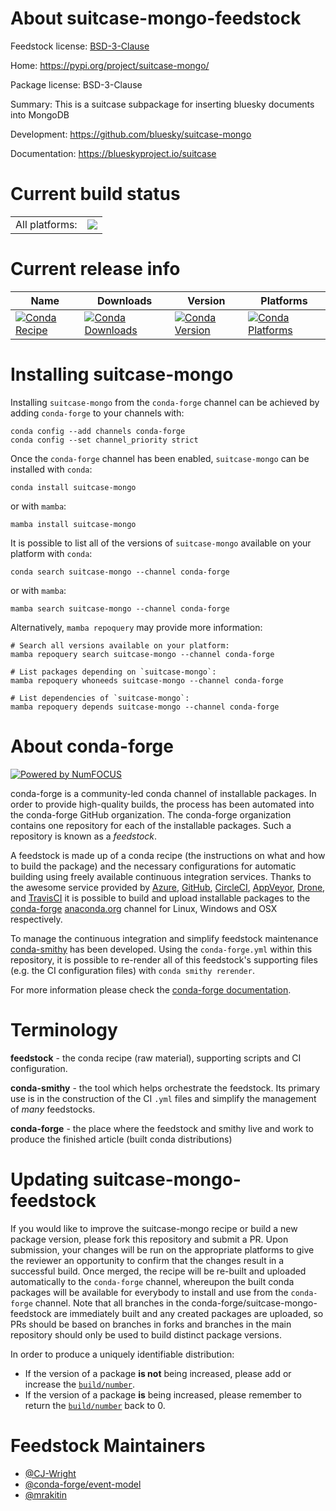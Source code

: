 About suitcase-mongo-feedstock
==============================

Feedstock license: [BSD-3-Clause](https://github.com/conda-forge/suitcase-mongo-feedstock/blob/main/LICENSE.txt)

Home: https://pypi.org/project/suitcase-mongo/

Package license: BSD-3-Clause

Summary: This is a suitcase subpackage for inserting bluesky documents into MongoDB

Development: https://github.com/bluesky/suitcase-mongo

Documentation: https://blueskyproject.io/suitcase

Current build status
====================


<table><tr><td>All platforms:</td>
    <td>
      <a href="https://dev.azure.com/conda-forge/feedstock-builds/_build/latest?definitionId=10473&branchName=main">
        <img src="https://dev.azure.com/conda-forge/feedstock-builds/_apis/build/status/suitcase-mongo-feedstock?branchName=main">
      </a>
    </td>
  </tr>
</table>

Current release info
====================

| Name | Downloads | Version | Platforms |
| --- | --- | --- | --- |
| [![Conda Recipe](https://img.shields.io/badge/recipe-suitcase--mongo-green.svg)](https://anaconda.org/conda-forge/suitcase-mongo) | [![Conda Downloads](https://img.shields.io/conda/dn/conda-forge/suitcase-mongo.svg)](https://anaconda.org/conda-forge/suitcase-mongo) | [![Conda Version](https://img.shields.io/conda/vn/conda-forge/suitcase-mongo.svg)](https://anaconda.org/conda-forge/suitcase-mongo) | [![Conda Platforms](https://img.shields.io/conda/pn/conda-forge/suitcase-mongo.svg)](https://anaconda.org/conda-forge/suitcase-mongo) |

Installing suitcase-mongo
=========================

Installing `suitcase-mongo` from the `conda-forge` channel can be achieved by adding `conda-forge` to your channels with:

```
conda config --add channels conda-forge
conda config --set channel_priority strict
```

Once the `conda-forge` channel has been enabled, `suitcase-mongo` can be installed with `conda`:

```
conda install suitcase-mongo
```

or with `mamba`:

```
mamba install suitcase-mongo
```

It is possible to list all of the versions of `suitcase-mongo` available on your platform with `conda`:

```
conda search suitcase-mongo --channel conda-forge
```

or with `mamba`:

```
mamba search suitcase-mongo --channel conda-forge
```

Alternatively, `mamba repoquery` may provide more information:

```
# Search all versions available on your platform:
mamba repoquery search suitcase-mongo --channel conda-forge

# List packages depending on `suitcase-mongo`:
mamba repoquery whoneeds suitcase-mongo --channel conda-forge

# List dependencies of `suitcase-mongo`:
mamba repoquery depends suitcase-mongo --channel conda-forge
```


About conda-forge
=================

[![Powered by
NumFOCUS](https://img.shields.io/badge/powered%20by-NumFOCUS-orange.svg?style=flat&colorA=E1523D&colorB=007D8A)](https://numfocus.org)

conda-forge is a community-led conda channel of installable packages.
In order to provide high-quality builds, the process has been automated into the
conda-forge GitHub organization. The conda-forge organization contains one repository
for each of the installable packages. Such a repository is known as a *feedstock*.

A feedstock is made up of a conda recipe (the instructions on what and how to build
the package) and the necessary configurations for automatic building using freely
available continuous integration services. Thanks to the awesome service provided by
[Azure](https://azure.microsoft.com/en-us/services/devops/), [GitHub](https://github.com/),
[CircleCI](https://circleci.com/), [AppVeyor](https://www.appveyor.com/),
[Drone](https://cloud.drone.io/welcome), and [TravisCI](https://travis-ci.com/)
it is possible to build and upload installable packages to the
[conda-forge](https://anaconda.org/conda-forge) [anaconda.org](https://anaconda.org/)
channel for Linux, Windows and OSX respectively.

To manage the continuous integration and simplify feedstock maintenance
[conda-smithy](https://github.com/conda-forge/conda-smithy) has been developed.
Using the ``conda-forge.yml`` within this repository, it is possible to re-render all of
this feedstock's supporting files (e.g. the CI configuration files) with ``conda smithy rerender``.

For more information please check the [conda-forge documentation](https://conda-forge.org/docs/).

Terminology
===========

**feedstock** - the conda recipe (raw material), supporting scripts and CI configuration.

**conda-smithy** - the tool which helps orchestrate the feedstock.
                   Its primary use is in the construction of the CI ``.yml`` files
                   and simplify the management of *many* feedstocks.

**conda-forge** - the place where the feedstock and smithy live and work to
                  produce the finished article (built conda distributions)


Updating suitcase-mongo-feedstock
=================================

If you would like to improve the suitcase-mongo recipe or build a new
package version, please fork this repository and submit a PR. Upon submission,
your changes will be run on the appropriate platforms to give the reviewer an
opportunity to confirm that the changes result in a successful build. Once
merged, the recipe will be re-built and uploaded automatically to the
`conda-forge` channel, whereupon the built conda packages will be available for
everybody to install and use from the `conda-forge` channel.
Note that all branches in the conda-forge/suitcase-mongo-feedstock are
immediately built and any created packages are uploaded, so PRs should be based
on branches in forks and branches in the main repository should only be used to
build distinct package versions.

In order to produce a uniquely identifiable distribution:
 * If the version of a package **is not** being increased, please add or increase
   the [``build/number``](https://docs.conda.io/projects/conda-build/en/latest/resources/define-metadata.html#build-number-and-string).
 * If the version of a package **is** being increased, please remember to return
   the [``build/number``](https://docs.conda.io/projects/conda-build/en/latest/resources/define-metadata.html#build-number-and-string)
   back to 0.

Feedstock Maintainers
=====================

* [@CJ-Wright](https://github.com/CJ-Wright/)
* [@conda-forge/event-model](https://github.com/conda-forge/event-model/)
* [@mrakitin](https://github.com/mrakitin/)

